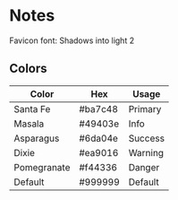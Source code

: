 # Notes

Favicon font:
Shadows into light 2

## Colors

| Color       | Hex     | Usage   |
|-------------|---------|---------|
| Santa Fe    | #ba7c48 | Primary |
| Masala      | #49403e | Info    |
| Asparagus   | #6da04e | Success |
| Dixie       | #ea9016 | Warning |
| Pomegranate | #f44336 | Danger  |
| Default     | #999999 | Default |
